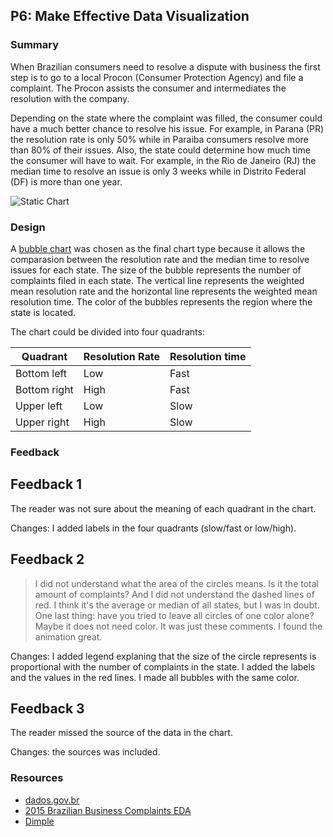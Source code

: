 ## P6: Make Effective Data Visualization

### Summary
When Brazilian consumers need to resolve a dispute with business the first step is to go to a local Procon (Consumer Protection Agency) and file a complaint. The Procon assists the consumer and intermediates the resolution with the company.

Depending on the state where the complaint was filled, the consumer could have a much better chance to resolve his issue. For example, in Parana (PR) the resolution rate is only 50% while in Paraiba consumers resolve more than 80% of their issues. Also, the state could determine how much time the consumer will have to wait. For example, in the Rio de Janeiro (RJ) the median time to resolve an issue is only 3 weeks while in Distrito Federal (DF) is more than one year.

![Static Chart](https://raw.githubusercontent.com/gerosa/udacity-data-analyst/master/P6/static_chart.png)

### Design
A [bubble chart](https://datavizcatalogue.com/methods/bubble_chart.html) was chosen as the final chart type because it allows the comparasion between the resolution rate and the median time to resolve issues for each state. The size of the bubble represents the number of complaints filed in each state. The vertical line represents the weighted mean resolution rate and the horizontal line represents the weighted mean resolution time. The color of the bubbles represents the region where the state is located.

The chart could be divided into four quadrants:

| Quadrant     | Resolution Rate  | Resolution time  |
|--------------|------------------|------------------|
| Bottom left  | Low              | Fast             | 
| Bottom right | High             | Fast             |
| Upper left   | Low              | Slow             |
| Upper right  | High             | Slow             |

### Feedback

## Feedback 1
The reader was not sure about the meaning of each quadrant in the chart. 

Changes: I added labels in the four quadrants (slow/fast or low/high).

## Feedback 2
 > I did not understand what the area of the circles means. Is it the total amount of complaints? And I did not understand the dashed lines of red. I think it's the average or median of all states, but I was in doubt. One last thing: have you tried to leave all circles of one color alone? Maybe it does not need color. It was just these comments. I found the animation great.

Changes: I added legend explaning that the size of the circle represents is proportional with the number of complaints in the state. I added the labels and the values in the red lines. I made all bubbles with the same color.

## Feedback 3
The reader missed the source of the data in the chart.

Changes: the sources was included.

### Resources

- [dados.gov.br](http://dados.gov.br/dataset/cadastro-nacional-de-reclamacoes-fundamentadas-procons-sindec1)
- [2015 Brazilian Business Complaints EDA](https://www.kaggle.com/gerosa/brazilian-consumer-2015-complaints-eda)
- [Dimple](http://dimplejs.org/)

